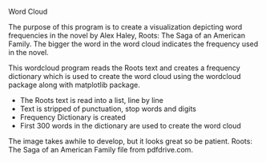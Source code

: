 Word Cloud

The purpose of this program is to create a visualization depicting word frequencies in the novel by Alex Haley, 
Roots: The Saga of an American Family. The bigger the word in the word cloud indicates the frequency used in the novel.

This wordcloud program reads the Roots text and creates a frequency dictionary which is used to create the word cloud using
the wordcloud package along with matplotlib package.

* The Roots text is read into a list, line by line
* Text is stripped of punctuation, stop words and digits
* Frequency Dictionary is created
* First 300 words in the dictionary are used to create the word cloud

The image takes awhile to develop, but it looks great so be patient.
Roots: The Saga of an American Family file from pdfdrive.com.
